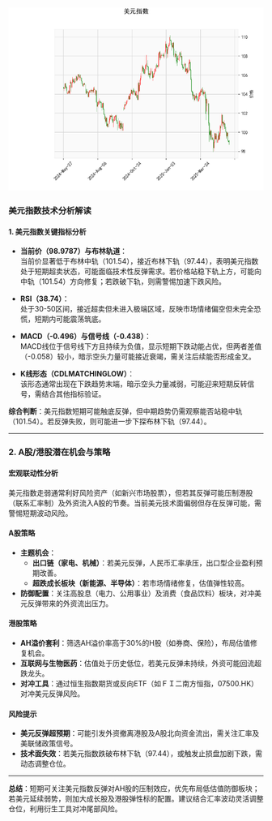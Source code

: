 ![图](USDX.png)



### 美元指数技术分析解读

#### 1. **美元指数关键指标分析**
- **当前价（98.9787）与布林轨道**：  
  当前价显著低于布林中轨（101.54），接近布林下轨（97.44），表明美元指数处于短期超卖状态，可能面临技术性反弹需求。若价格站稳下轨上方，可能向中轨（101.54）方向修复；若跌破下轨，则需警惕加速下跌风险。

- **RSI（38.74）**：  
  处于30-50区间，接近超卖但未进入极端区域，反映市场情绪偏空但未完全恐慌，短期内可能震荡筑底。

- **MACD（-0.496）与信号线（-0.438）**：  
  MACD线位于信号线下方且持续为负值，显示短期下跌动能占优，但两者差值（-0.058）较小，暗示空头力量可能接近衰竭，需关注后续能否形成金叉。

- **K线形态（CDLMATCHINGLOW）**：  
  该形态通常出现在下跌趋势末端，暗示空头力量减弱，可能迎来短期反转信号，需结合其他指标验证。

**综合判断**：美元指数短期可能触底反弹，但中期趋势仍需观察能否站稳中轨（101.54）。若反弹失败，则可能进一步下探布林下轨（97.44）。

---

### 2. A股/港股潜在机会与策略

#### **宏观联动性分析**  
美元指数走弱通常利好风险资产（如新兴市场股票），但若其反弹可能压制港股（联系汇率制）及外资流入A股的节奏。当前美元技术面偏弱但存在反弹可能，需警惕短期波动风险。

#### **A股策略**  
- **主题机会**：  
  - **出口链（家电、机械）**：若美元反弹，人民币汇率承压，出口型企业盈利预期改善。  
  - **超跌成长板块（新能源、半导体）**：若市场情绪修复，估值弹性较高。  
- **防御配置**：关注高股息（电力、公用事业）及消费（食品饮料）板块，对冲美元反弹带来的外资流出压力。

#### **港股策略**  
- **AH溢价套利**：筛选AH溢价率高于30%的H股（如券商、保险），布局估值修复机会。  
- **互联网与生物医药**：估值处于历史低位，若美元反弹未持续，外资可能回流超跌龙头。  
- **对冲工具**：通过恒生指数期货或反向ETF（如ＦＩ二南方恒指，07500.HK）对冲美元反弹风险。

#### **风险提示**  
- **美元反弹超预期**：可能引发外资撤离港股及A股北向资金流出，需关注汇率及美联储政策信号。  
- **技术面失效**：若美元指数跌破布林下轨（97.44），或触发止损盘加剧下跌，需动态调整仓位。

---

**总结**：短期可关注美元指数反弹对AH股的压制效应，优先布局低估值防御板块；若美元延续弱势，则加大成长股及港股弹性标的配置。建议结合汇率波动灵活调整仓位，利用衍生工具对冲尾部风险。